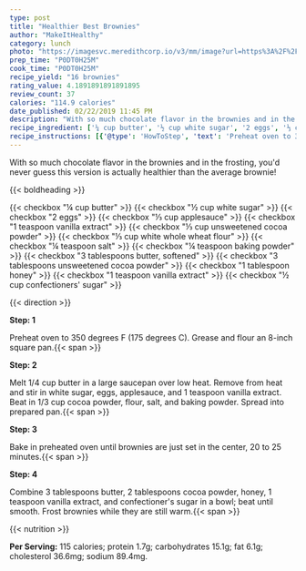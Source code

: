 ```yaml
---
type: post
title: "Healthier Best Brownies"
author: "MakeItHealthy"
category: lunch
photo: "https://imagesvc.meredithcorp.io/v3/mm/image?url=https%3A%2F%2Fimages.media-allrecipes.com%2Fuserphotos%2F7606151.jpg"
prep_time: "P0DT0H25M"
cook_time: "P0DT0H25M"
recipe_yield: "16 brownies"
rating_value: 4.1891891891891895
review_count: 37
calories: "114.9 calories"
date_published: 02/22/2019 11:45 PM
description: "With so much chocolate flavor in the brownies and in the frosting, you'd never guess this version is actually healthier than the average brownie!"
recipe_ingredient: ['¼ cup butter', '½ cup white sugar', '2 eggs', '⅓ cup applesauce', '1 teaspoon vanilla extract', '⅓ cup unsweetened cocoa powder', '⅓ cup white whole wheat flour', '¼ teaspoon salt', '¼ teaspoon baking powder', '3 tablespoons butter, softened', '3 tablespoons unsweetened cocoa powder', '1 tablespoon honey', '1 teaspoon vanilla extract', "½ cup confectioners' sugar"]
recipe_instructions: [{'@type': 'HowToStep', 'text': 'Preheat oven to 350 degrees F (175 degrees C). Grease and flour an 8-inch square pan.\n'}, {'@type': 'HowToStep', 'text': 'Melt 1/4 cup butter in a large saucepan over low heat. Remove from heat and stir in white sugar, eggs, applesauce, and 1 teaspoon vanilla extract. Beat in 1/3 cup cocoa powder, flour, salt, and baking powder. Spread into prepared pan.\n'}, {'@type': 'HowToStep', 'text': 'Bake in preheated oven until brownies are just set in the center, 20 to 25 minutes.\n'}, {'@type': 'HowToStep', 'text': "Combine 3 tablespoons butter, 2 tablespoons cocoa powder, honey, 1 teaspoon vanilla extract, and confectioner's sugar in a bowl; beat until smooth. Frost brownies while they are still warm.\n"}]
---
```


With so much chocolate flavor in the brownies and in the frosting, you'd never guess this version is actually healthier than the average brownie! 

{{< boldheading >}}

{{< checkbox "¼ cup butter" >}}
{{< checkbox "½ cup white sugar" >}}
{{< checkbox "2  eggs" >}}
{{< checkbox "⅓ cup applesauce" >}}
{{< checkbox "1 teaspoon vanilla extract" >}}
{{< checkbox "⅓ cup unsweetened cocoa powder" >}}
{{< checkbox "⅓ cup white whole wheat flour" >}}
{{< checkbox "¼ teaspoon salt" >}}
{{< checkbox "¼ teaspoon baking powder" >}}
{{< checkbox "3 tablespoons butter, softened" >}}
{{< checkbox "3 tablespoons unsweetened cocoa powder" >}}
{{< checkbox "1 tablespoon honey" >}}
{{< checkbox "1 teaspoon vanilla extract" >}}
{{< checkbox "½ cup confectioners' sugar" >}}


{{< direction >}}

**Step: 1**

Preheat oven to 350 degrees F (175 degrees C). Grease and flour an 8-inch square pan.{{< span >}}

**Step: 2**

Melt 1/4 cup butter in a large saucepan over low heat. Remove from heat and stir in white sugar, eggs, applesauce, and 1 teaspoon vanilla extract. Beat in 1/3 cup cocoa powder, flour, salt, and baking powder. Spread into prepared pan.{{< span >}}

**Step: 3**

Bake in preheated oven until brownies are just set in the center, 20 to 25 minutes.{{< span >}}

**Step: 4**

Combine 3 tablespoons butter, 2 tablespoons cocoa powder, honey, 1 teaspoon vanilla extract, and confectioner's sugar in a bowl; beat until smooth. Frost brownies while they are still warm.{{< span >}}

{{< nutrition >}}

**Per Serving:** 115 calories; protein 1.7g; carbohydrates 15.1g; fat 6.1g; cholesterol 36.6mg; sodium 89.4mg.